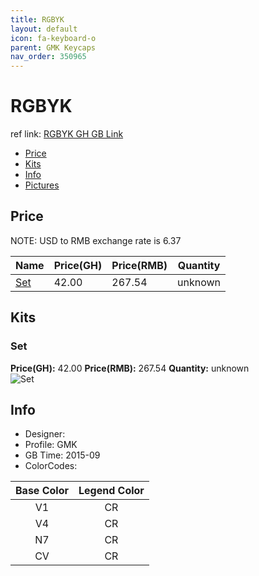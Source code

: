 ```yaml
---
title: RGBYK
layout: default
icon: fa-keyboard-o
parent: GMK Keycaps
nav_order: 350965
---
```


# RGBYK

ref link: [RGBYK GH GB Link](https://geekhack.org/index.php?topic=73626.0)

* [Price](#price)
* [Kits](#kits)
* [Info](#info)
* [Pictures](#pictures)


## Price  
NOTE: USD to RMB exchange rate is 6.37

| Name          | Price(GH)    |  Price(RMB) | Quantity |
| ------------- | ------------ |  ---------- | -------- |
|[Set](#set)|42.00|267.54|unknown|


## Kits
### Set
**Price(GH):** 42.00    **Price(RMB):** 267.54    **Quantity:** unknown  
<img src="{{ 'assets/images/gmk-keycaps/rgbyk/kits_pics/set.png' | relative_url }}" alt="Set" class="image featured">


## Info
* Designer: 
* Profile: GMK 
* GB Time: 2015-09
* ColorCodes:  

|Base Color      | Legend Color
| :-------------: | :------------:
|V1|CR
|V4|CR
|N7|CR
|CV|CR
